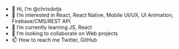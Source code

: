 - 👋 Hi, I’m @chrisdotjs
- 👀 I’m interested in React, React Native, Mobile UI/UX, UI Animation, Firebase/CMS/REST API
- 🌱 I’m currently learning JS, React
- 💞️ I’m looking to collaborate on Web projects
- 📫 How to reach me Twitter, GitHub

<!---
chrisdotjs/chrisdotjs is a ✨ special ✨ repository because its `README.md` (this file) appears on your GitHub profile.
You can click the Preview link to take a look at your changes.
--->
